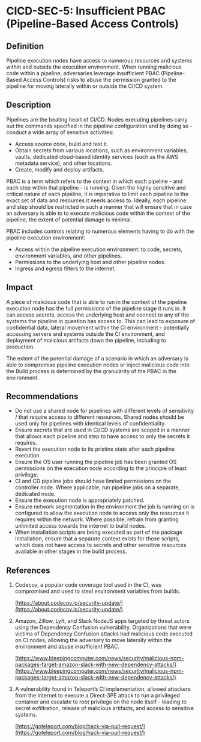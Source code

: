 # CICD-SEC-5: Insufficient PBAC (Pipeline-Based Access Controls)
## Definition

Pipeline execution nodes have access to numerous resources and systems within and outside the execution environment. When running malicious code within a pipeline, adversaries leverage insufficient PBAC (Pipeline-Based Access Controls) risks to abuse the permission granted to the pipeline for moving laterally within or outside the CI/CD system. 


## Description

Pipelines are the beating heart of CI/CD. Nodes executing pipelines carry out the commands specified in the pipeline configuration and by doing so - conduct a wide array of sensitive activities:



* Access source code, build and test it.
* Obtain secrets from various locations, such as environment variables, vaults, dedicated cloud-based identity services (such as the AWS metadata service), and other locations.
* Create, modify and deploy artifacts.

PBAC is a term which refers to the context in which each pipeline - and each step within that pipeline - is running. Given the highly sensitive and critical nature of each pipeline, it is imperative to limit each pipeline to the exact set of data and resources it needs access to. Ideally, each pipeline and step should be restricted in such a manner that will ensure that in case an adversary is able to to execute malicious code within the context of the pipeline, the extent of potential damage is minimal.

PBAC includes controls relating to numerous elements having to do with the pipeline execution environment:



* Access within the pipeline execution environment: to code, secrets, environment variables, and other pipelines.
* Permissions to the underlying host and other pipeline nodes.
* Ingress and egress filters to the internet. 


## Impact

A piece of malicious code that is able to run in the context of the pipeline execution node has the full permissions of the pipeline stage it runs in. It can access secrets, access the underlying host and connect to any of the systems the pipeline in question has access to. This can lead to exposure of confidential data, lateral movement within the CI environment - potentially accessing servers and systems outside the CI environment, and deployment of malicious artifacts down the pipeline, including to production.

The extent of the potential damage of a scenario in which an adversary is able to compromise pipeline execution nodes or inject malicious code into the Build process is determined by the granularity of the PBAC in the environment.

## Recommendations



* Do not use a shared node for pipelines with different levels of sensitivity / that require access to different resources. Shared nodes should be used only for pipelines with identical levels of confidentiality.
* Ensure secrets that are used in CI/CD systems are scoped in a manner that allows each pipeline and step to have access to only the secrets it requires.
* Revert the execution node to its pristine state after each pipeline execution.
* Ensure the OS user running the pipeline job has been granted OS permissions on the execution node according to the principle of least privilege.
* CI and CD pipeline jobs should have limited permissions on the controller node. Where applicable, run pipeline jobs on a separate, dedicated node.
* Ensure the execution node is appropriately patched.
* Ensure network segmentation in the environment the job is running on is configured to allow the execution node to access only the resources it requires within the network. Where possible, refrain from granting unlimited access towards the internet to build nodes.
* When installation scripts are being executed as part of the package installation, ensure that a separate context exists for those scripts, which does not have access to secrets and other sensitive resources available in other stages in the build process.


## References



1. Codecov, a popular code coverage tool used in the CI, was compromised and used to steal environment variables from builds.

    [https://about.codecov.io/security-update/](https://about.codecov.io/security-update/)

2. Amazon, Zillow, Lyft, and Slack NodeJS apps targeted by threat actors using the Dependency Confusion vulnerability. Organizations that were victims of Dependency Confusion attacks had malicious code executed on CI nodes, allowing the adversary to move laterally within the environment and abuse insufficient PBAC.

    [https://www.bleepingcomputer.com/news/security/malicious-npm-packages-target-amazon-slack-with-new-dependency-attacks/](https://www.bleepingcomputer.com/news/security/malicious-npm-packages-target-amazon-slack-with-new-dependency-attacks/)

3. A vulnerability found in Teleport’s CI implementation, allowed attackers from the internet to execute a Direct-3PE attack to run a privileged container and escalate to root privilege on the node itself - leading to secret exfiltration, release of malicious artifacts, and access to sensitive systems.

    [https://goteleport.com/blog/hack-via-pull-request/](https://goteleport.com/blog/hack-via-pull-request/)
